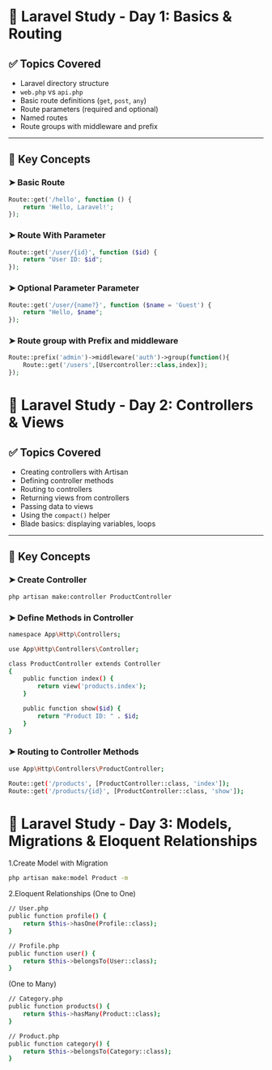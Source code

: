 # 📘 Laravel Study - Day 1: Basics & Routing

## ✅ Topics Covered

- Laravel directory structure
- `web.php` vs `api.php`
- Basic route definitions (`get`, `post`, `any`)
- Route parameters (required and optional)
- Named routes
- Route groups with middleware and prefix

---

## 🧠 Key Concepts

### ➤ Basic Route

```php
Route::get('/hello', function () {
    return 'Hello, Laravel!';
});
```

### ➤ Route With Parameter

```php
Route::get('/user/{id}', function ($id) {
    return "User ID: $id";
});

```

### ➤ Optional Parameter Parameter

```php
Route::get('/user/{name?}', function ($name = 'Guest') {
    return "Hello, $name";
});

```

### ➤ Route group with Prefix and middleware

```php
Route::prefix('admin')->middleware('auth')->group(function(){
    Route::get('/users',[Usercontroller::class,index]);
});
```

# 📘 Laravel Study - Day 2: Controllers & Views

## ✅ Topics Covered

- Creating controllers with Artisan
- Defining controller methods
- Routing to controllers
- Returning views from controllers
- Passing data to views
- Using the `compact()` helper
- Blade basics: displaying variables, loops

---

## 🧠 Key Concepts

### ➤ Create Controller

```bash
php artisan make:controller ProductController

```

### ➤ Define Methods in Controller

```bash
namespace App\Http\Controllers;

use App\Http\Controllers\Controller;

class ProductController extends Controller
{
    public function index() {
        return view('products.index');
    }

    public function show($id) {
        return "Product ID: " . $id;
    }
}
```

### ➤ Routing to Controller Methods

```bash
use App\Http\Controllers\ProductController;

Route::get('/products', [ProductController::class, 'index']);
Route::get('/products/{id}', [ProductController::class, 'show']);

```

# 📘 Laravel Study - Day 3: Models, Migrations & Eloquent Relationships

1.Create Model with Migration

```bash
php artisan make:model Product -m
```

2.Eloquent Relationships
(One to One)

```bash
// User.php
public function profile() {
    return $this->hasOne(Profile::class);
}

// Profile.php
public function user() {
    return $this->belongsTo(User::class);
}
```

(One to Many)

```bash
// Category.php
public function products() {
    return $this->hasMany(Product::class);
}

// Product.php
public function category() {
    return $this->belongsTo(Category::class);
}

```

